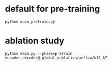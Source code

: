 # default for pre-training
```
python main_pretrain.py
```

# ablation study
```
python main.py --phase=pretrain encoder_decoder@_global_=ablation/aeflow/b12_k7
```